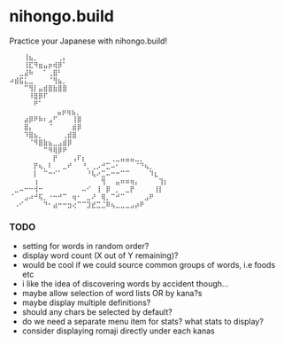 # nihongo.build

Practice your Japanese with nihongo.build!

```
⠀⠀⠀⢸⣦⡀⠀⠀⠀⠀⢀⡄
⠀⠀⠀⢸⣏⠻⣶⣤⡶⢾⡿⠁
⠀⠀⣀⣼⠷⠀⠀⠁⢀⣿⠃⠀
⠴⣾⣯⣅⣀⠀⠀⠀⠈⢻⣦⡀
⠀⠀⠀⠉⢻⡇⣤⣾⣿⣷⣿⣿
⠀⠀⠀⠀⠸⣿⡿⠏⠀⠀⠀⠀
⠀⠀⠀⠀⠀⠟⠁⠀⠀⠀⠀⠀
            ⣤⡶⢶⣦⡀
⠀⠀⠀⣴⡿⠟⠷⠆⣠⠋⠀⠀⠀⢸⣿
⠀⠀⠀⣿⡄⠀⠀⠀⠈⠀⠀⠀⠀⣾⡿
⠀⠀⠀⠹⣿⣦⡀⠀⠀⠀⠀⢀⣾⣿
⠀⠀⠀⠀⠈⠻⣿⣷⣦⣀⣠⣾⡿
⠀⠀⠀⠀⠀⠀⠀⠉⠻⢿⡿⠟
⠀⠀⠀⠀⠀⠀⠀⠀⠀⡟⠀⠀⠀⢠⠏⡆⠀⠀⠀⠀⠀⢀⣀⣤⣤⣤⣀⡀
⠀⠀⠀⠀⠀⡟⢦⡀⠇⠀⠀⣀⠞⠀⠀⠘⡀⢀⡠⠚⣉⠤⠂⠀⠀⠀⠈⠙⢦⡀
⠀⠀⠀⠀⠀⡇⠀⠉⠒⠊⠁⠀⠀⠀⠀⠀⠘⢧⠔⣉⠤⠒⠒⠉⠉⠀⠀⠀⠀⠹⣆
⠀⠀⠀⠀⠀⢰⠀⠀⠀⠀⠀⠀⠀⠀⠀⠀⠀⠀⠀⢻⠀⠀⣤⠶⠶⢶⡄⠀⠀⠀⠀⢹⡆
⠀⣀⠤⠒⠒⢺⠒⠀⠀⠀⠀⠀⠀⠀⠀⠤⠊⠀⢸⠀⡿⠀⡀⠀⣀⡟⠀⠀⠀⠀⢸⡇
⠈⠀⠀⣠⠴⠚⢯⡀⠐⠒⠚⠉⠀⢶⠂⠀⣀⠜⠀⢿⡀⠉⠚⠉⠀⠀⠀⠀⣠⠟
⠀⠠⠊⠀⠀⠀⠀⠙⠂⣴⠒⠒⣲⢔⠉⠉⣹⣞⣉⣈⠿⢦⣀⣀⣀⣠⡴⠟
```

### TODO
- setting for words in random order?
- display word count (X out of Y remaining)?
- would be cool if we could source common groups of words, i.e foods etc
- i like the idea of discovering words by accident though...
- maybe allow selection of word lists OR by kana?s
- maybe display multiple definitions?
- should any chars be selected by default?
- do we need a separate menu item for stats? what stats to display?
- consider displaying romaji directly under each kanas

